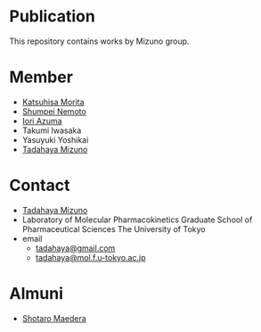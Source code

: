 # Publication
This repository contains works by Mizuno group.  

# Member
- [Katsuhisa Morita](https://github.com/KatsuhisaMorita)  
- [Shumpei Nemoto](https://github.com/Nemoto-S)  
- [Iori Azuma](https://github.com/groovy-phazuma)  
- Takumi Iwasaka  
- Yasuyuki Yoshikai  
- [Tadahaya Mizuno](https://github.com/tadahayamiz)  

# Contact
- [Tadahaya Mizuno](https://github.com/tadahayamiz)  
- Laboratory of Molecular Pharmacokinetics Graduate School of Pharmaceutical Sciences The University of Tokyo  
- email  
    - tadahaya@gmail.com  
    - tadahaya@mol.f.u-tokyo.ac.jp  

# Almuni
- [Shotaro Maedera](https://github.com/ShotaroMaedera)  